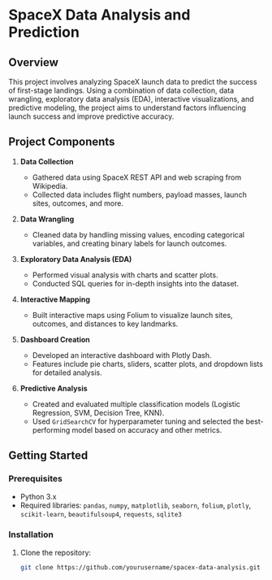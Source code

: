 # SpaceX Data Analysis and Prediction

## Overview

This project involves analyzing SpaceX launch data to predict the success of first-stage landings. Using a combination of data collection, data wrangling, exploratory data analysis (EDA), interactive visualizations, and predictive modeling, the project aims to understand factors influencing launch success and improve predictive accuracy.

## Project Components

1. **Data Collection**
   - Gathered data using SpaceX REST API and web scraping from Wikipedia.
   - Collected data includes flight numbers, payload masses, launch sites, outcomes, and more.

2. **Data Wrangling**
   - Cleaned data by handling missing values, encoding categorical variables, and creating binary labels for launch outcomes.

3. **Exploratory Data Analysis (EDA)**
   - Performed visual analysis with charts and scatter plots.
   - Conducted SQL queries for in-depth insights into the dataset.

4. **Interactive Mapping**
   - Built interactive maps using Folium to visualize launch sites, outcomes, and distances to key landmarks.

5. **Dashboard Creation**
   - Developed an interactive dashboard with Plotly Dash.
   - Features include pie charts, sliders, scatter plots, and dropdown lists for detailed analysis.

6. **Predictive Analysis**
   - Created and evaluated multiple classification models (Logistic Regression, SVM, Decision Tree, KNN).
   - Used `GridSearchCV` for hyperparameter tuning and selected the best-performing model based on accuracy and other metrics.

## Getting Started

### Prerequisites

- Python 3.x
- Required libraries: `pandas`, `numpy`, `matplotlib`, `seaborn`, `folium`, `plotly`, `scikit-learn`, `beautifulsoup4`, `requests`, `sqlite3`

### Installation

1. Clone the repository:
   ```bash
   git clone https://github.com/yourusername/spacex-data-analysis.git
